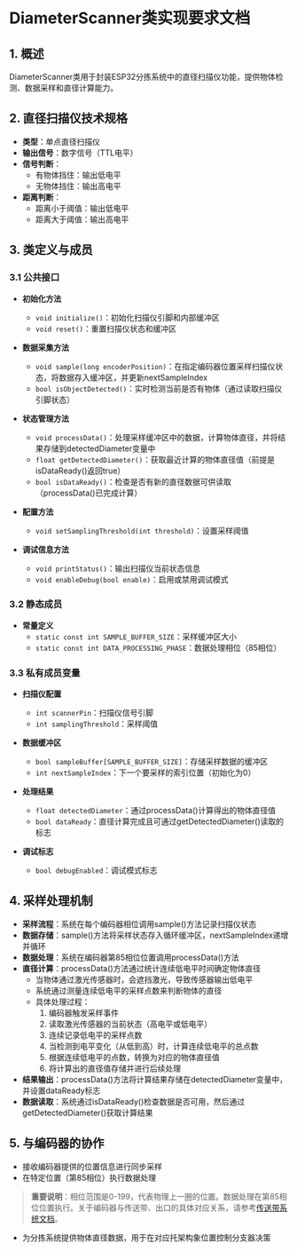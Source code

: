 # DiameterScanner类实现要求文档

## 1. 概述

DiameterScanner类用于封装ESP32分拣系统中的直径扫描仪功能，提供物体检测、数据采样和直径计算能力。

## 2. 直径扫描仪技术规格

- **类型**：单点直径扫描仪
- **输出信号**：数字信号（TTL电平）
- **信号判断**：
  - 有物体挡住：输出低电平
  - 无物体挡住：输出高电平
- **距离判断**：
  - 距离小于阈值：输出低电平
  - 距离大于阈值：输出高电平

## 3. 类定义与成员

### 3.1 公共接口

- **初始化方法**
  - `void initialize()`：初始化扫描仪引脚和内部缓冲区
  - `void reset()`：重置扫描仪状态和缓冲区

- **数据采集方法**
  - `void sample(long encoderPosition)`：在指定编码器位置采样扫描仪状态，将数据存入缓冲区，并更新nextSampleIndex
  - `bool isObjectDetected()`：实时检测当前是否有物体（通过读取扫描仪引脚状态）
  
- **状态管理方法**
  - `void processData()`：处理采样缓冲区中的数据，计算物体直径，并将结果存储到detectedDiameter变量中
  - `float getDetectedDiameter()`：获取最近计算的物体直径值（前提是isDataReady()返回true）
  - `bool isDataReady()`：检查是否有新的直径数据可供读取（processData()已完成计算）

- **配置方法**
  - `void setSamplingThreshold(int threshold)`：设置采样阈值

- **调试信息方法**
  - `void printStatus()`：输出扫描仪当前状态信息
  - `void enableDebug(bool enable)`：启用或禁用调试模式

### 3.2 静态成员

- **常量定义**
  - `static const int SAMPLE_BUFFER_SIZE`：采样缓冲区大小
  - `static const int DATA_PROCESSING_PHASE`：数据处理相位（85相位）

### 3.3 私有成员变量

- **扫描仪配置**
  - `int scannerPin`：扫描仪信号引脚
  - `int samplingThreshold`：采样阈值

- **数据缓冲区**
  - `bool sampleBuffer[SAMPLE_BUFFER_SIZE]`：存储采样数据的缓冲区
  - `int nextSampleIndex`：下一个要采样的索引位置（初始化为0）

- **处理结果**
  - `float detectedDiameter`：通过processData()计算得出的物体直径值
  - `bool dataReady`：直径计算完成且可通过getDetectedDiameter()读取的标志

- **调试标志**
  - `bool debugEnabled`：调试模式标志

## 4. 采样处理机制

- **采样流程**：系统在每个编码器相位调用sample()方法记录扫描仪状态
- **数据存储**：sample()方法将采样状态存入循环缓冲区，nextSampleIndex递增并循环
- **数据处理**：系统在编码器第85相位位置调用processData()方法
- **直径计算**：processData()方法通过统计连续低电平时间确定物体直径
  - 当物体通过激光传感器时，会遮挡激光，导致传感器输出低电平
  - 系统通过测量连续低电平的采样点数来判断物体的直径
  - 具体处理过程：
    1. 编码器触发采样事件
    2. 读取激光传感器的当前状态（高电平或低电平）
    3. 连续记录低电平的采样点数
    4. 当检测到电平变化（从低到高）时，计算连续低电平的总点数
    5. 根据连续低电平的点数，转换为对应的物体直径值
    6. 将计算出的直径值存储并进行后续处理
- **结果输出**：processData()方法将计算结果存储在detectedDiameter变量中，并设置dataReady标志
- **数据读取**：系统通过isDataReady()检查数据是否可用，然后通过getDetectedDiameter()获取计算结果

## 5. 与编码器的协作

- 接收编码器提供的位置信息进行同步采样
- 在特定位置（第85相位）执行数据处理
> **重要说明**：相位范围是0-199，代表物理上一圈的位置。数据处理在第85相位位置执行。关于编码器与传送带、出口的具体对应关系，请参考[传送带系统文档](convenyor.md)。
- 为分拣系统提供物体直径数据，用于在对应托架构象位置控制分支器决策